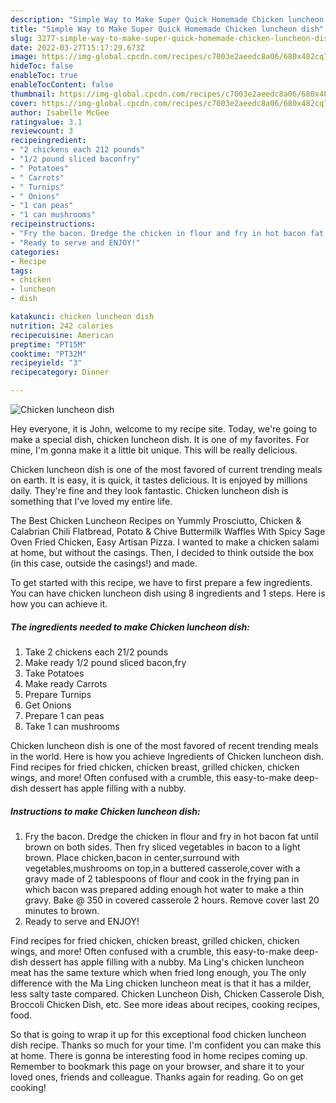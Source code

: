 ```yaml
---
description: "Simple Way to Make Super Quick Homemade Chicken luncheon dish"
title: "Simple Way to Make Super Quick Homemade Chicken luncheon dish"
slug: 3277-simple-way-to-make-super-quick-homemade-chicken-luncheon-dish
date: 2022-03-27T15:17:29.673Z
image: https://img-global.cpcdn.com/recipes/c7003e2aeedc8a06/680x482cq70/chicken-luncheon-dish-recipe-main-photo.jpg
hideToc: false
enableToc: true
enableTocContent: false
thumbnail: https://img-global.cpcdn.com/recipes/c7003e2aeedc8a06/680x482cq70/chicken-luncheon-dish-recipe-main-photo.jpg
cover: https://img-global.cpcdn.com/recipes/c7003e2aeedc8a06/680x482cq70/chicken-luncheon-dish-recipe-main-photo.jpg
author: Isabelle McGee
ratingvalue: 3.1
reviewcount: 3
recipeingredient:
- "2 chickens each 212 pounds"
- "1/2 pound sliced baconfry"
- " Potatoes"
- " Carrots"
- " Turnips"
- " Onions"
- "1 can peas"
- "1 can mushrooms"
recipeinstructions:
- "Fry the bacon. Dredge the chicken in flour and fry in hot bacon fat until brown on both sides. Then fry sliced vegetables in bacon to a light brown. Place chicken,bacon in center,surround with vegetables,mushrooms on top,in a buttered casserole,cover with a gravy made of 2 tablespoons of flour and cook in the frying pan in which bacon was prepared adding enough hot water to make a thin gravy. Bake @ 350 in covered casserole 2 hours. Remove cover last 20 minutes to brown."
- "Ready to serve and ENJOY!"
categories:
- Recipe
tags:
- chicken
- luncheon
- dish

katakunci: chicken luncheon dish 
nutrition: 242 calories
recipecuisine: American
preptime: "PT15M"
cooktime: "PT32M"
recipeyield: "3"
recipecategory: Dinner

---
```



![Chicken luncheon dish](https://img-global.cpcdn.com/recipes/c7003e2aeedc8a06/680x482cq70/chicken-luncheon-dish-recipe-main-photo.jpg)

Hey everyone, it is John, welcome to my recipe site. Today, we're going to make a special dish, chicken luncheon dish. It is one of my favorites. For mine, I'm gonna make it a little bit unique. This will be really delicious.

Chicken luncheon dish is one of the most favored of current trending meals on earth. It is easy, it is quick, it tastes delicious. It is enjoyed by millions daily. They're fine and they look fantastic. Chicken luncheon dish is something that I've loved my entire life.

The Best Chicken Luncheon Recipes on Yummly Prosciutto, Chicken & Calabrian Chili Flatbread, Potato & Chive Buttermilk Waffles With Spicy Sage Oven Fried Chicken, Easy Artisan Pizza. I wanted to make a chicken salami at home, but without the casings. Then, I decided to think outside the box (in this case, outside the casings!) and made.


To get started with this recipe, we have to first prepare a few ingredients. You can have chicken luncheon dish using 8 ingredients and 1 steps. Here is how you can achieve it.

<!--inarticleads1-->

##### The ingredients needed to make Chicken luncheon dish:

1. Take 2 chickens each 21/2 pounds
1. Make ready 1/2 pound sliced bacon,fry
1. Take  Potatoes
1. Make ready  Carrots
1. Prepare  Turnips
1. Get  Onions
1. Prepare 1 can peas
1. Take 1 can mushrooms


Chicken luncheon dish is one of the most favored of recent trending meals in the world. Here is how you achieve Ingredients of Chicken luncheon dish. Find recipes for fried chicken, chicken breast, grilled chicken, chicken wings, and more! Often confused with a crumble, this easy-to-make deep-dish dessert has apple filling with a nubby. 

<!--inarticleads2-->

##### Instructions to make Chicken luncheon dish:

1. Fry the bacon. Dredge the chicken in flour and fry in hot bacon fat until brown on both sides. Then fry sliced vegetables in bacon to a light brown. Place chicken,bacon in center,surround with vegetables,mushrooms on top,in a buttered casserole,cover with a gravy made of 2 tablespoons of flour and cook in the frying pan in which bacon was prepared adding enough hot water to make a thin gravy. Bake @ 350 in covered casserole 2 hours. Remove cover last 20 minutes to brown.
1. Ready to serve and ENJOY!

Find recipes for fried chicken, chicken breast, grilled chicken, chicken wings, and more! Often confused with a crumble, this easy-to-make deep-dish dessert has apple filling with a nubby. Ma Ling&#39;s chicken luncheon meat has the same texture which when fried long enough, you The only difference with the Ma Ling chicken luncheon meat is that it has a milder, less salty taste compared. Chicken Luncheon Dish, Chicken Casserole Dish, Broccoli Chicken Dish, etc. See more ideas about recipes, cooking recipes, food. 

So that is going to wrap it up for this exceptional food chicken luncheon dish recipe. Thanks so much for your time. I'm confident you can make this at home. There is gonna be interesting food in home recipes coming up. Remember to bookmark this page on your browser, and share it to your loved ones, friends and colleague. Thanks again for reading. Go on get cooking!
